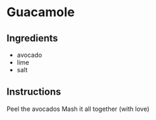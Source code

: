 # Guacamole
## Ingredients
* avocado
* lime
* salt
## Instructions
Peel the avocados
Mash it all together (with love)
